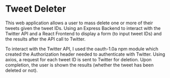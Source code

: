 # Tweet Deleter

This web application allows a user to mass delete one or more of their tweets given the tweet IDs. Using an Express Backend to interact with the Twitter API and a React Frontend to display a form (to input tweet IDs) and the results after the API call to Twitter.

To interact with the Twitter API, I used the oauth-1.0a npm module which created the Authorization header needed to authenticate with Twitter. Using axios, a request for each tweet ID is sent to Twitter for deletion. Upon completion, the user is shown the results (whether the tweet has been deleted or not).